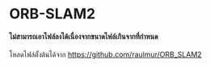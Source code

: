 # ORB-SLAM2
#### ไม่สามารถเอาไฟล์ลงได้เนื่องจากขนาดไฟล์เกินจากที่กำหนด
โหลดไฟล์ตั้งต้นได้จาก https://github.com/raulmur/ORB_SLAM2
